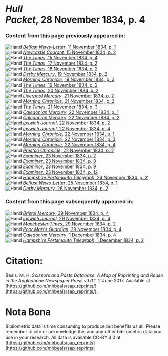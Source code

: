 # *Hull Packet*, 28 November 1834, p. 4  
  
### Content from this page previously appeared in:  
![Hand](http://scissorsandpaste.net/wp-content/uploads/2017/06/smallhandpointer.png) [*Belfast News-Letter*, 11 November 1834, p. 1](https://mhbeals.github.io/sap_html/Belfast-News-Letter/Belfast-News-Letter-11-November-1834-p-1)  
![Hand](http://scissorsandpaste.net/wp-content/uploads/2017/06/smallhandpointer.png) [*Newcastle Courant*, 15 November 1834, p. 2](https://mhbeals.github.io/sap_html/Newcastle-Courant/Newcastle-Courant-15-November-1834-p-2)  
![Hand](http://scissorsandpaste.net/wp-content/uploads/2017/06/smallhandpointer.png) [*The Times*, 15 November 1834, p. 4](https://mhbeals.github.io/sap_html/The-Times/The-Times-15-November-1834-p-4)  
![Hand](http://scissorsandpaste.net/wp-content/uploads/2017/06/smallhandpointer.png) [*The Times*, 17 November 1834, p. 2](https://mhbeals.github.io/sap_html/The-Times/The-Times-17-November-1834-p-2)  
![Hand](http://scissorsandpaste.net/wp-content/uploads/2017/06/smallhandpointer.png) [*The Times*, 18 November 1834, p. 2](https://mhbeals.github.io/sap_html/The-Times/The-Times-18-November-1834-p-2)  
![Hand](http://scissorsandpaste.net/wp-content/uploads/2017/06/smallhandpointer.png) [*Derby Mercury*, 19 November 1834, p. 2](https://mhbeals.github.io/sap_html/Derby-Mercury/Derby-Mercury-19-November-1834-p-2)  
![Hand](http://scissorsandpaste.net/wp-content/uploads/2017/06/smallhandpointer.png) [*Morning Chronicle*, 19 November 1834, p. 3](https://mhbeals.github.io/sap_html/Morning-Chronicle/Morning-Chronicle-19-November-1834-p-3)  
![Hand](http://scissorsandpaste.net/wp-content/uploads/2017/06/smallhandpointer.png) [*The Times*, 19 November 1834, p. 2](https://mhbeals.github.io/sap_html/The-Times/The-Times-19-November-1834-p-2)  
![Hand](http://scissorsandpaste.net/wp-content/uploads/2017/06/smallhandpointer.png) [*The Times*, 20 November 1834, p. 2](https://mhbeals.github.io/sap_html/The-Times/The-Times-20-November-1834-p-2)  
![Hand](http://scissorsandpaste.net/wp-content/uploads/2017/06/smallhandpointer.png) [*Liverpool Mercury*, 21 November 1834, p. 2](https://mhbeals.github.io/sap_html/Liverpool-Mercury/Liverpool-Mercury-21-November-1834-p-2)  
![Hand](http://scissorsandpaste.net/wp-content/uploads/2017/06/smallhandpointer.png) [*Morning Chronicle*, 21 November 1834, p. 2](https://mhbeals.github.io/sap_html/Morning-Chronicle/Morning-Chronicle-21-November-1834-p-2)  
![Hand](http://scissorsandpaste.net/wp-content/uploads/2017/06/smallhandpointer.png) [*The Times*, 21 November 1834, p. 3](https://mhbeals.github.io/sap_html/The-Times/The-Times-21-November-1834-p-3)  
![Hand](http://scissorsandpaste.net/wp-content/uploads/2017/06/smallhandpointer.png) [*Caledonian Mercury*, 22 November 1834, p. 1](https://mhbeals.github.io/sap_html/Caledonian-Mercury/Caledonian-Mercury-22-November-1834-p-1)  
![Hand](http://scissorsandpaste.net/wp-content/uploads/2017/06/smallhandpointer.png) [*Caledonian Mercury*, 22 November 1834, p. 2](https://mhbeals.github.io/sap_html/Caledonian-Mercury/Caledonian-Mercury-22-November-1834-p-2)  
![Hand](http://scissorsandpaste.net/wp-content/uploads/2017/06/smallhandpointer.png) [*Ipswich Journal*, 22 November 1834, p. 2](https://mhbeals.github.io/sap_html/Ipswich-Journal/Ipswich-Journal-22-November-1834-p-2)  
![Hand](http://scissorsandpaste.net/wp-content/uploads/2017/06/smallhandpointer.png) [*Ipswich Journal*, 22 November 1834, p. 4](https://mhbeals.github.io/sap_html/Ipswich-Journal/Ipswich-Journal-22-November-1834-p-4)  
![Hand](http://scissorsandpaste.net/wp-content/uploads/2017/06/smallhandpointer.png) [*Morning Chronicle*, 22 November 1834, p. 1](https://mhbeals.github.io/sap_html/Morning-Chronicle/Morning-Chronicle-22-November-1834-p-1)  
![Hand](http://scissorsandpaste.net/wp-content/uploads/2017/06/smallhandpointer.png) [*Morning Chronicle*, 22 November 1834, p. 3](https://mhbeals.github.io/sap_html/Morning-Chronicle/Morning-Chronicle-22-November-1834-p-3)  
![Hand](http://scissorsandpaste.net/wp-content/uploads/2017/06/smallhandpointer.png) [*Morning Chronicle*, 22 November 1834, p. 4](https://mhbeals.github.io/sap_html/Morning-Chronicle/Morning-Chronicle-22-November-1834-p-4)  
![Hand](http://scissorsandpaste.net/wp-content/uploads/2017/06/smallhandpointer.png) [*Preston Chronicle*, 22 November 1834, p. 2](https://mhbeals.github.io/sap_html/Preston-Chronicle/Preston-Chronicle-22-November-1834-p-2)  
![Hand](http://scissorsandpaste.net/wp-content/uploads/2017/06/smallhandpointer.png) [*Examiner*, 23 November 1834, p. 2](https://mhbeals.github.io/sap_html/Examiner/Examiner-23-November-1834-p-2)  
![Hand](http://scissorsandpaste.net/wp-content/uploads/2017/06/smallhandpointer.png) [*Examiner*, 23 November 1834, p. 8](https://mhbeals.github.io/sap_html/Examiner/Examiner-23-November-1834-p-8)  
![Hand](http://scissorsandpaste.net/wp-content/uploads/2017/06/smallhandpointer.png) [*Examiner*, 23 November 1834, p. 9](https://mhbeals.github.io/sap_html/Examiner/Examiner-23-November-1834-p-9)  
![Hand](http://scissorsandpaste.net/wp-content/uploads/2017/06/smallhandpointer.png) [*Examiner*, 23 November 1834, p. 12](https://mhbeals.github.io/sap_html/Examiner/Examiner-23-November-1834-p-12)  
![Hand](http://scissorsandpaste.net/wp-content/uploads/2017/06/smallhandpointer.png) [*Hampshire Portsmouth Telegraph*, 24 November 1834, p. 2](https://mhbeals.github.io/sap_html/Hampshire-Portsmouth-Telegraph/Hampshire-Portsmouth-Telegraph-24-November-1834-p-2)  
![Hand](http://scissorsandpaste.net/wp-content/uploads/2017/06/smallhandpointer.png) [*Belfast News-Letter*, 25 November 1834, p. 1](https://mhbeals.github.io/sap_html/Belfast-News-Letter/Belfast-News-Letter-25-November-1834-p-1)  
![Hand](http://scissorsandpaste.net/wp-content/uploads/2017/06/smallhandpointer.png) [*Derby Mercury*, 26 November 1834, p. 2](https://mhbeals.github.io/sap_html/Derby-Mercury/Derby-Mercury-26-November-1834-p-2)  
  
### Content from this page subsequently appeared in:  
![Hand](http://scissorsandpaste.net/wp-content/uploads/2017/06/smallhandpointer.png) [*Bristol Mercury*, 29 November 1834, p. 4](https://mhbeals.github.io/sap_html/Bristol-Mercury/Bristol-Mercury-29-November-1834-p-4)  
![Hand](http://scissorsandpaste.net/wp-content/uploads/2017/06/smallhandpointer.png) [*Ipswich Journal*, 29 November 1834, p. 4](https://mhbeals.github.io/sap_html/Ipswich-Journal/Ipswich-Journal-29-November-1834-p-4)  
![Hand](http://scissorsandpaste.net/wp-content/uploads/2017/06/smallhandpointer.png) [*Manchester Times*, 29 November 1834, p. 2](https://mhbeals.github.io/sap_html/Manchester-Times/Manchester-Times-29-November-1834-p-2)  
![Hand](http://scissorsandpaste.net/wp-content/uploads/2017/06/smallhandpointer.png) [*Poor Man's Guardian*, 29 November 1834, p. 4](https://mhbeals.github.io/sap_html/Poor-Man's-Guardian/Poor-Man's-Guardian-29-November-1834-p-4)  
![Hand](http://scissorsandpaste.net/wp-content/uploads/2017/06/smallhandpointer.png) [*Caledonian Mercury*, 1 December 1834, p. 4](https://mhbeals.github.io/sap_html/Caledonian-Mercury/Caledonian-Mercury-1-December-1834-p-4)  
![Hand](http://scissorsandpaste.net/wp-content/uploads/2017/06/smallhandpointer.png) [*Hampshire Portsmouth Telegraph*, 1 December 1834, p. 2](https://mhbeals.github.io/sap_html/Hampshire-Portsmouth-Telegraph/Hampshire-Portsmouth-Telegraph-1-December-1834-p-2)  


# Citation: 

Beals. M. H. *Scissors and Paste Database: A Map of Reprinting and Reuse in the Anglophone Newspaper Press v.1.0.1.* 2 June 2017. Available at [https://github.com/mhbeals/sap_reprints/](https://github.com/mhbeals/sap_reprints/). 

# Nota Bona

Bibliometric data is time consuming to produce but benefits us all. Please remember to cite or acknowledge this and any other bibliometric data you use in your research. All data is available CC-BY 4.0 at [https://github.com/mhbeals/sap_reprints](https://github.com/mhbeals/sap_reprints)